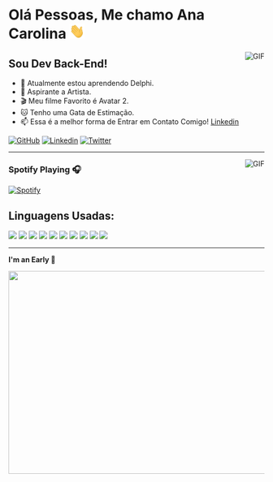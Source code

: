 # Olá Pessoas, Me chamo Ana Carolina <img width="30px" height="30" src="https://github.com/SatYu26/SatYu26/raw/master/Assets/Hi.gif" />

<img align="right" alt="GIF" height="160px" src="https://octodex.github.com/images/daftpunktocat-guy.gif" />

## Sou Dev Back-End! 

- 🌱 Atualmente estou aprendendo Delphi.
- 🎨 Aspirante a Artista.
- 🎬 Meu filme Favorito é Avatar 2.
- 🐱 Tenho uma Gata de Estimação.
- 📫 Essa é a melhor forma de Entrar em Contato Comigo! [Linkedin](https://www.linkedin.com/in/anacarolsantos0205/)

[![GitHub](https://img.shields.io/badge/Github-100000?style=for-the-badge&logo=github&logoColor=white)](https://github.com/anabananapj)
[![Linkedin](https://img.shields.io/badge/Linkedin-0077B5?style=for-the-badge&logo=linkedin&logoColor=white)](https://www.linkedin.com/in/anacarolsantos0205/)
[![Twitter](https://img.shields.io/badge/Twitter-1DA1F2?style=for-the-badge&logo=twitter&logoColor=white)](https://twitter.com/anabananapj)

---

<img align="right" alt="GIF" height="170px" src="https://media.giphy.com/media/J5B1Y8QZnzXXbLQIBu/giphy.gif" />

### Spotify Playing 🎧

[![Spotify](https://novatorem-8kd4e13r9-anabananapj.vercel.app/api/spotify)](https://open.spotify.com/user/anabananapj)

## Linguagens Usadas:

<p align="left">
  
<img src="https://upload.wikimedia.org/wikipedia/commons/thumb/2/2d/Visual_Studio_Code_1.18_icon.svg/512px-Visual_Studio_Code_1.18_icon.svg.png" height="auto" width="40">

<img src="https://raw.githubusercontent.com/dustin100/dustin100/master/assests/javascript-plain.svg" height="auto" width="40">

<img src="https://raw.githubusercontent.com/dustin100/dustin100/master/assests/css3-original.svg" height="auto" width="40">

<img src="https://raw.githubusercontent.com/dustin100/dustin100/master/assests/jquery-plain.svg" height="auto" width="40">

<img src="https://raw.githubusercontent.com/dustin100/dustin100/master/assests/html5-original.svg" height="auto" width="40">

<img src="https://raw.githubusercontent.com/dustin100/dustin100/master/assests/bootstrap-plain.svg" height="auto" width="40">

<img src="https://raw.githubusercontent.com/dustin100/dustin100/master/assests/git-original.svg" height="auto" width="40">
  
<img src="https://github.com/anabananapj/anabananapj/assets/105990581/16bf105f-87cf-4750-ba54-ceb2236cb347" height="auto" width="40">
  
<img src="https://cdn-icons-png.flaticon.com/512/5968/5968342.png" height="auto" width="40">
  
<img src="https://upload.wikimedia.org/wikipedia/en/thumb/b/b2/Embarcadero_Delphi_10.4_Sydney_Product_Logo_and_Icon.svg/1200px-Embarcadero_Delphi_10.4_Sydney_Product_Logo_and_Icon.svg.png" height="auto" width="40">
</p>

---


**I'm an Early 🐤** 







<img style="height:25rem;width:100rem;" src="https://i.pinimg.com/originals/82/0a/92/820a92e121ad8563e20079c787d77fd3.png"/> 

